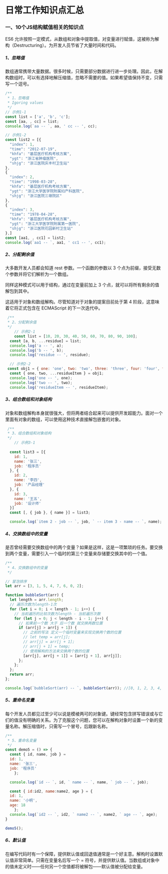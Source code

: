 # 日常工作知识点汇总

### 一、10个JS结构赋值相关的知识点

ES6 允许按照一定模式，从数组和对象中提取值，对变量进行赋值，这被称为解构（Destructuring）。为开发人员节省了大量时间和代码。

##### 1、忽略值

数组通常携带大量数据。很多时候，只需要部分数据进行进一步处理。因此，在解构数组时，可以有选择地解压缩值，忽略不需要的值。如果希望值保持不变，只需写一个逗号。

```javascript
/**
 * 1、忽略值
 * Igoring values
 */
// 示例1-1
const list = ['a', 'b', 'c'];
const [aa, , cc] = list;
console.log(`aa -- `, aa, ' cc -- ', cc);

// 示例1-2
const list2 = [{
  "index": 1,
  "time": "2012-07-19",
  "khfa": "基层医疗机构考核方案",
  "ygt": "浙江省肿瘤医院",
  "shjg": "浙江医院庆丰村卫生站"
},
{
  "index": 2,
  "time": "1998-03-28",
  "khfa": "基层医疗机构考核方案",
  "ygt": "浙江大学医学院附属妇产科医院",
  "shjg": "浙江医院三墩院区"
},
{
  "index": 3,
  "time": "1978-04-28",
  "khfa": "基层医疗机构考核方案",
  "ygt": "浙江大学医学院附属第一医院",
  "shjg": "浙江医院花园新村卫生站"
},]
const [aa1, , cc1] = list2;
console.log(`aa1 -- `, aa1, ' cc1 -- ', cc1);
```

##### 2、分配剩余值

大多数开发人员都会知道 rest 参数。一个函数的参数以 3 个点为前缀，接受无数个参数并将它们解析为一个数组。

同样这种模式可以用于结构，通过在变量前加上 3 个点，就可以将所有剩余的值解包到其中。

这适用于对象和数组解构。尽管知道对于对象的提案目前处于第 4 阶段，这意味着它将正式包含在 ECMAScript 的下一次迭代中。

```javascript
 /**
 * 2、分配剩余值
 */
	// 示例2-1
	const list = [10, 20, 30, 40, 50, 60, 70, 80, 90, 100];
  const [a, b, ...residue] = list;
  console.log('a -- ', a);
  console.log('b -- ', b);
  console.log('residue -- ', residue);

  // 示例2-2
 const obj1 = { one: 'one', two: 'two', three: 'three', four: 'four', five: 'five', six: 'six', seven: 'seven', nine: 'nine', ten: 'ten' };
  const { one, two, ...residueItem } = obj1;
  console.log('one -- ', one);
  console.log('two -- ', two);
  console.log('residueItem -- ', residueItem);
```

##### 3、组合数组和对象结构

对象和数组解构本身就很强大，但将两者结合起来可以提供开发超能力。面对一个里面有对象的数组，可以使用这种技术直接解包嵌套的对象。

```javascript
 /**
 * 3、组合数组和对象结构
 */
	// 示例3-1
	
  const list3 = [{
    id: 1,
    name: '张三',
    job: '程序员'
  }, {
    id: 2,
    name: '李四',
    job: '产品经理'
  }, {
    id: 3,
    name: '王五',
    job: '设计师'
  }]
  const [, { job }, { name }] = list3;

  console.log(`item 2 - job -- `, job, ` -- item 3 - name -- `, name);
```

##### 4、交换数组中的变量

是否曾经需要交换数组中的两个变量？如果是这样，这是一项繁琐的任务。要交换到两个变量，需要引入一个临时的第三个变量来存储要交换其中的一个值。

```javascript
/**
 * 4、交换数组中的变量
 */

// 冒泡排序
let arr = [3, 1, 5, 4, 7, 6, 0, 2];

function bubbleSort(arr) {
  let length = arr.length;
  // 遍历次数为length-1次
  for (let i = 0; i < length - 1; i++) {
    // 当前遍历的比较次数为length - 当前遍历次数
    for (let j = 0; j < length - i - 1; j++) {
      // 如果前一个数 大于 后一个数 就交换两数位置
      if (arr[j] > arr[j + 1]) {
        // 之前的写法 定义一个临时变量来实现交换两个数的位置
        // let temp = arr[j];
        // arr[j] = arr[j + 1];
        // arr[j + 1] = temp;
        // 使用解构的方法来交换两个数的位置
        [arr[j], arr[j + 1]] = [arr[j + 1], arr[j]];
      };
    };
  };
  return arr;
};

console.log(`bubbleSort(arr) -- `, bubbleSort(arr)); //[0, 1, 2, 3, 4, 5, 6, 7]
```

##### 5、重命名变量

每个开发人员都见过至少可以说是模棱两可的对象键。键经常包含拼写错误或与它们的值没有明确的关系。为了克服这个问题，您可以在解构对象时设置一个新的变量名称。解压缩值时，只需写一个冒号，后跟新名称。

```javascript
/**
 * 5、重命名变量
 */
const demo5 = () => {
  const { id, name, job } = 
  id: 1,
  name: '张三',
  job: '程序员'
	};

  console.log(`id -- `, id, ` name -- `, name, ` job -- `, job);

  const { id:id2, name:name2, age } = {
  id: 1,
  name: '小明',
  age: 18
	};
  console.log(`id2 -- `, id2, ` name2 -- `, name2, ` age -- `, age);
}

demo5();
```

##### 6、默认值

在编写代码时有一个保障，提供默认值或回退值通常是一个好主意。解构时设置默认值非常简单。只需在变量名后写一个 = 符号，并提供默认值。当数组或对象中的值未定义时——任何另一个空值都将被解包——默认值被分配给变量。

